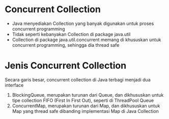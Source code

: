 # Concurrent Collection

- Java menyediakan Collection yang banyak digunakan untuk proses concurrent programming
- Tidak seperti kebanyakan Collection di package java.util
- Collection di package java.util.concurrent memang di khususkan untuk concurrent programming, sehingga dia thread safe

# Jenis Concurrent Collection

Secara garis besar, concurrent collection di Java terbagi menjadi dua interface

1. BlockingQueue, merupakan turunan dari Queue, dan dikhususkan untuk tipe collection FIFO (First In First Out), seperti di ThreadPool Queue
2. ConcurrentMap, merupakan turunan dari Map, dan dikhususkan untuk Map yang thread safe dibanding implementasi Map di Java Collection
